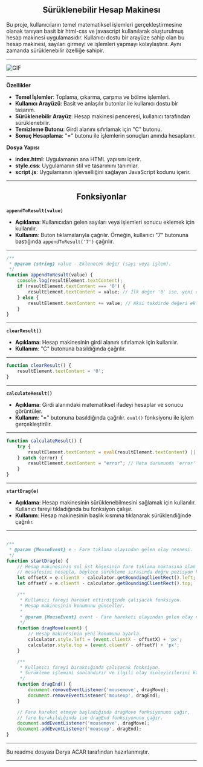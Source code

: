 <div align="center">
  <h2>Sürüklenebilir Hesap Makinesı</h2>
</div>

Bu proje, kullanıcıların temel matematiksel işlemleri gerçekleştirmesine olanak tanıyan basit bir html-css ve javascript kullanılarak oluşturulmuş hesap makinesi uygulamasıdır. Kullanıcı dostu bir arayüze sahip olan bu hesap makinesi, sayıları girmeyi ve işlemleri yapmayı kolaylaştırır. Aynı zamanda sürüklenebilir özelliğe sahipir.


---

![GIF](https://github.com/deryaxacar/DraggableCalculator/blob/main/cvid.gif)

---


**Özellikler**

- **Temel İşlemler**: Toplama, çıkarma, çarpma ve bölme işlemleri.
- **Kullanıcı Arayüzü**: Basit ve anlaşılır butonlar ile kullanıcı dostu bir tasarım.
- **Sürüklenebilir Arayüz**: Hesap makinesi penceresi, kullanıcı tarafından sürüklenebilir.
- **Temizleme Butonu**: Girdi alanını sıfırlamak için "C" butonu.
- **Sonuç Hesaplama**: "=" butonu ile işlemlerin sonuçları anında hesaplanır.

**Dosya Yapısı**

- **index.html**: Uygulamanın ana HTML yapısını içerir.
- **style.css**: Uygulamanın stil ve tasarımını tanımlar.
- **script.js**: Uygulamanın işlevselliğini sağlayan JavaScript kodunu içerir.

---

<div align="center">
  <h2>Fonksiyonlar</h2>
</div>

**`appendToResult(value)`**
- **Açıklama**: Kullanıcıdan gelen sayıları veya işlemleri sonucu eklemek için kullanılır.
- **Kullanım**: Buton tıklamalarıyla çağrılır. Örneğin, kullanıcı "7" butonuna bastığında `appendToResult('7')` çağrılır.

---

```js
/**
 * @param {string} value - Eklenecek değer (sayı veya işlem).
 */
function appendToResult(value) {
    console.log(resultElement.textContent);
    if (resultElement.textContent === '0') {
        resultElement.textContent = value; // İlk değer '0' ise, yeni değeri yaz.
    } else {
        resultElement.textContent += value; // Aksi takdirde değeri ekle.
    }
}
```

---

**`clearResult()`**
- **Açıklama**: Hesap makinesinin girdi alanını sıfırlamak için kullanılır.
- **Kullanım**: "C" butonuna basıldığında çağrılır.

---

```js
function clearResult() {
    resultElement.textContent = '0';
}
```

---

**`calculateResult()`**
- **Açıklama**: Girdi alanındaki matematiksel ifadeyi hesaplar ve sonucu görüntüler.
- **Kullanım**: "=" butonuna basıldığında çağrılır. `eval()` fonksiyonu ile işlem gerçekleştirilir.

---

```js
function calculateResult() {
    try {
        resultElement.textContent = eval(resultElement.textContent) || '';
    } catch (error) {
        resultElement.textContent = "error"; // Hata durumunda 'error' mesajı göster.
    }
}
```

---

**`startDrag(e)`**
- **Açıklama**: Hesap makinesinin sürüklenebilmesini sağlamak için kullanılır. Kullanıcı fareyi tıkladığında bu fonksiyon çalışır.
- **Kullanım**: Hesap makinesinin başlık kısmına tıklanarak sürüklendiğinde çağrılır.

---

```js

/**
 * @param {MouseEvent} e - Fare tıklama olayından gelen olay nesnesi.
 */
function startDrag(e) {
    // Hesap makinesinin sol üst köşesinin fare tıklama noktasına olan
    // mesafesini hesapla, böylece sürükleme sırasında doğru pozisyon korunur.
    let offsetX = e.clientX - calculator.getBoundingClientRect().left;
    let offsetY = e.clientY - calculator.getBoundingClientRect().top;

    /**
     * Kullanıcı fareyi hareket ettirdiğinde çalışacak fonksiyon.
     * Hesap makinesinin konumunu günceller.
     * 
     * @param {MouseEvent} event - Fare hareketi olayından gelen olay nesnesi.
     */
    function dragMove(event) {
        // Hesap makinesinin yeni konumunu ayarla.
        calculator.style.left = (event.clientX - offsetX) + 'px';
        calculator.style.top = (event.clientY - offsetY) + 'px';
    }

    /**
     * Kullanıcı fareyi bıraktığında çalışacak fonksiyon.
     * Sürükleme işlemini sonlandırır ve ilgili olay dinleyicilerini kaldırır.
     */
    function dragEnd() {
        document.removeEventListener('mousemove', dragMove);
        document.removeEventListener('mouseup', dragEnd);
    }

    // Fare hareket etmeye başladığında dragMove fonksiyonunu çağır,
    // fare bırakıldığında ise dragEnd fonksiyonunu çağır.
    document.addEventListener('mousemove', dragMove);
    document.addEventListener('mouseup', dragEnd);
}

```

---

Bu readme dosyası Derya ACAR tarafından hazırlanmıştır.

---
